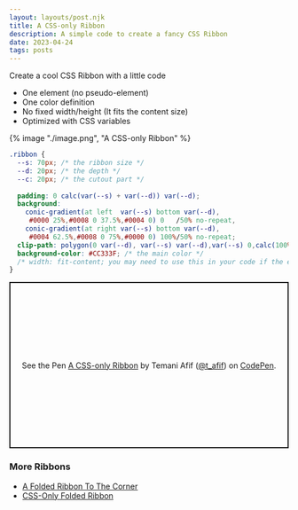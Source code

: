 ```yaml
---
layout: layouts/post.njk
title: A CSS-only Ribbon
description: A simple code to create a fancy CSS Ribbon
date: 2023-04-24
tags: posts
---
```


Create a cool CSS Ribbon with a little code
* One element (no pseudo-element)
* One color definition
* No fixed width/height (It fits the content size)
* Optimized with CSS variables

{% image "./image.png", "A CSS-only Ribbon" %}

```css
.ribbon {
  --s: 70px; /* the ribbon size */
  --d: 20px; /* the depth */
  --c: 20px; /* the cutout part */
  
  padding: 0 calc(var(--s) + var(--d)) var(--d);
  background:
    conic-gradient(at left  var(--s) bottom var(--d),
     #0000 25%,#0008 0 37.5%,#0004 0) 0   /50% no-repeat,
    conic-gradient(at right var(--s) bottom var(--d),
     #0004 62.5%,#0008 0 75%,#0000 0) 100%/50% no-repeat;
  clip-path: polygon(0 var(--d), var(--s) var(--d),var(--s) 0,calc(100% - var(--s)) 0,calc(100% - var(--s)) var(--d),100% var(--d),calc(100% - var(--c)) calc(50% + var(--d)/2),100% 100%,calc(100% - var(--s) - var(--d)) 100%,calc(100% - var(--s) - var(--d)) calc(100% - var(--d)),calc(var(--s) + var(--d)) calc(100% - var(--d)),calc(var(--s) + var(--d)) 100%,0 100%,var(--c) calc(50% + var(--d)/2));
  background-color: #CC333F; /* the main color */
  /* width: fit-content; you may need to use this in your code if the element is full width */
}
```


<p class="codepen" data-height="300" data-default-tab="result" data-slug-hash="QWZdXJd" data-preview="true" data-user="t_afif" style="height: 300px; box-sizing: border-box; display: flex; align-items: center; justify-content: center; border: 2px solid; margin: 1em 0; padding: 1em;">
  <span>See the Pen <a href="https://codepen.io/t_afif/pen/QWZdXJd">
  A CSS-only Ribbon</a> by Temani Afif (<a href="https://codepen.io/t_afif">@t_afif</a>)
  on <a href="https://codepen.io">CodePen</a>.</span>
</p>
<script async src="https://cpwebassets.codepen.io/assets/embed/ei.js"></script>

### More Ribbons

* [A Folded Ribbon To The Corner](/folded-ribbon/)
* [CSS-Only Folded Ribbon](/css-ribbon/)

